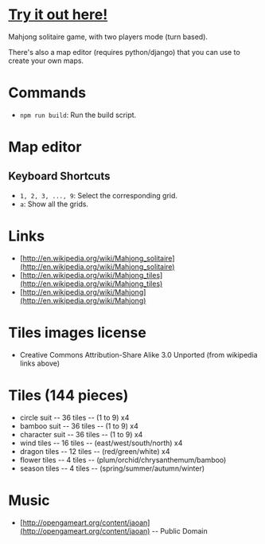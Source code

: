 # [Try it out here!](http://nbpt.eu/games/mahjong_solitaire/) #

Mahjong solitaire game, with two players mode (turn based).

There's also a map editor (requires python/django) that you can use to create your own maps.

# Commands #

- `npm run build`: Run the build script.


# Map editor #

## Keyboard Shortcuts ##

- `1, 2, 3, ..., 9`: Select the corresponding grid.
- `a`: Show all the grids.


# Links #

- [http://en.wikipedia.org/wiki/Mahjong_solitaire](http://en.wikipedia.org/wiki/Mahjong_solitaire)
- [http://en.wikipedia.org/wiki/Mahjong_tiles](http://en.wikipedia.org/wiki/Mahjong_tiles)
- [http://en.wikipedia.org/wiki/Mahjong](http://en.wikipedia.org/wiki/Mahjong)


# Tiles images license #

- Creative Commons Attribution-Share Alike 3.0 Unported (from wikipedia links above)


# Tiles (144 pieces) #

- circle suit    -- 36 tiles -- (1 to 9) x4
- bamboo suit    -- 36 tiles -- (1 to 9) x4
- character suit -- 36 tiles -- (1 to 9) x4
- wind tiles     -- 16 tiles -- (east/west/south/north) x4
- dragon tiles   -- 12 tiles -- (red/green/white) x4
- flower tiles   --  4 tiles -- (plum/orchid/chrysanthemum/bamboo)
- season tiles   --  4 tiles -- (spring/summer/autumn/winter)


# Music #

- [http://opengameart.org/content/jaoan](http://opengameart.org/content/jaoan) -- Public Domain
